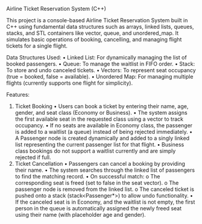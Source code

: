 Airline Ticket Reservation System (C++)

This project is a console-based Airline Ticket Reservation System built in C++ using fundamental data structures such as arrays, linked lists, queues, stacks, and STL containers like vector, queue, and unordered_map. It simulates basic operations of booking, cancelling, and managing flight tickets for a single flight.

Data Structures Used:
•  Linked List: For dynamically managing the list of booked passengers.
•  Queue: To manage the waitlist in FIFO order.
•  Stack: To store and undo canceled tickets.
•  Vectors: To represent seat occupancy (true = booked, false = available).
•  Unordered Map: For managing multiple flights (currently supports one flight for simplicity).

Features:
1. Ticket Booking
    •	Users can book a ticket by entering their name, age, gender, and seat class (Economy or           Business).
    •	The system assigns the first available seat in the requested class using a vector<bool> to       track occupancy.
    •	If no seats are available in Economy class, the passenger is added to a waitlist (a               queue<string>) instead of being rejected immediately.
    •	A Passenger node is created dynamically and added to a singly linked list representing the       current passenger list for that flight.
    •	Business class bookings do not support a waitlist currently and are simply rejected if           full.
2. Ticket Cancellation
    •	Passengers can cancel a booking by providing their name.
    •	The system searches through the linked list of passengers to find the matching record.
    •	On successful match:
        o	The corresponding seat is freed (set to false in the seat vector).
        o	The passenger node is removed from the linked list.
        o	The canceled ticket is pushed onto a stack (stack<Passenger*>) to allow undo                     functionality.
    •	If the canceled seat is in Economy, and the waitlist is not empty, the first person in the       queue is automatically assigned the newly freed seat using their name (with placeholder          age and gender).
   





